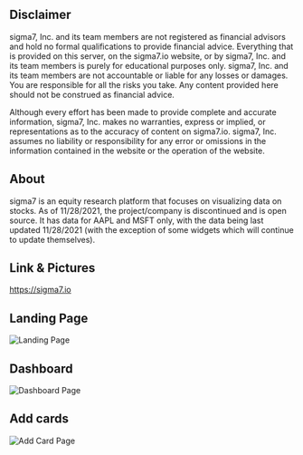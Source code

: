 ## Disclaimer
sigma7, Inc. and its team members are not registered as financial advisors and hold no formal qualifications to provide financial advice. Everything that is provided on this server, on the sigma7.io website, or by sigma7, Inc. and its team members is purely for educational purposes only. sigma7, Inc. and its team members are not accountable or liable for any losses or damages. You are responsible for all the risks you take. Any content provided here should not be construed as financial advice.

Although every effort has been made to provide complete and accurate information, sigma7, Inc. makes no warranties, express or implied, or representations as to the accuracy of content on sigma7.io. sigma7, Inc. assumes no liability or responsibility for any error or omissions in the information contained in the website or the operation of the website.

## About
sigma7 is an equity research platform that focuses on visualizing data on stocks. As of 11/28/2021, the project/company is discontinued and is open source. It has data for AAPL and MSFT only, with the data being last updated 11/28/2021 (with the exception of some widgets which will continue to update themselves).

## Link & Pictures
https://sigma7.io

## Landing Page
![Landing Page](https://i.gyazo.com/284b36f9445effdadf4b55aaddca4a39.png)
## Dashboard
![Dashboard Page](https://i.gyazo.com/8d3338c8068ed1038d71168fdd73d8b0.png)
## Add cards
![Add Card Page](https://i.gyazo.com/c83383d6910170d453c724282b96f318.png)
